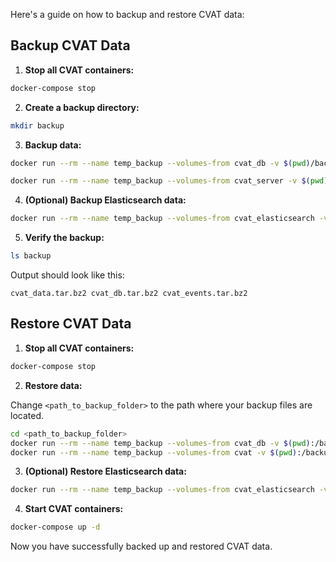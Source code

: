 Here's a guide on how to backup and restore CVAT data:

## Backup CVAT Data

1. **Stop all CVAT containers:**

```bash
docker-compose stop
```

2. **Create a backup directory:**

```bash
mkdir backup
```

3. **Backup data:**

```bash
docker run --rm --name temp_backup --volumes-from cvat_db -v $(pwd)/backup:/backup ubuntu bash -c "apt-get update && apt-get install -y bzip2 && tar -cjvf /backup/cvat_db.tar.bz2 /var/lib/postgresql/data"

docker run --rm --name temp_backup --volumes-from cvat_server -v $(pwd)/backup:/backup ubuntu bash -c "apt-get update && apt-get install -y bzip2 && tar -cjvf /backup/cvat_data.tar.bz2 /home/django/data"

```

4. **(Optional) Backup Elasticsearch data:**

```bash
docker run --rm --name temp_backup --volumes-from cvat_elasticsearch -v $(pwd)/backup:/backup ubuntu bash -c "apt-get update && apt-get install -y bzip2 && tar -cjvf /backup/cvat_events.tar.bz2 /usr/share/elasticsearch/data"
```

5. **Verify the backup:**

```bash
ls backup
```

Output should look like this:
```
cvat_data.tar.bz2 cvat_db.tar.bz2 cvat_events.tar.bz2
```

## Restore CVAT Data

1. **Stop all CVAT containers:**

```bash
docker-compose stop
```

2. **Restore data:**

Change `<path_to_backup_folder>` to the path where your backup files are located.

```bash
cd <path_to_backup_folder>
docker run --rm --name temp_backup --volumes-from cvat_db -v $(pwd):/backup ubuntu bash -c "cd /var/lib/postgresql/data && tar -xvf /backup/cvat_db.tar.bz2 --strip 4"
docker run --rm --name temp_backup --volumes-from cvat -v $(pwd):/backup ubuntu bash -c "cd /home/django/data && tar -xvf /backup/cvat_data.tar.bz2 --strip 3"
```

3. **(Optional) Restore Elasticsearch data:**

```bash
docker run --rm --name temp_backup --volumes-from cvat_elasticsearch -v $(pwd):/backup ubuntu bash -c "cd /usr/share/elasticsearch/data && tar -xvf /backup/cvat_events.tar.bz2 --strip 4"
```

4. **Start CVAT containers:**

```bash
docker-compose up -d
```

Now you have successfully backed up and restored CVAT data.
